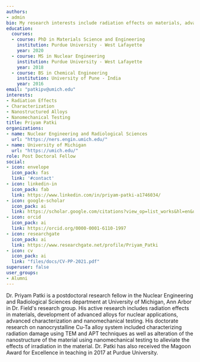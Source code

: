 ```yaml
---
authors:
- admin
bio: My research interests include radiation effects on materials, advanced characterization techniques, nanostructured alloys and nanomechanical testing
education:
  courses:
  - course: PhD in Materials Science and Engineering
    institution: Purdue University - West Lafayette
    year: 2020
  - course: MS in Nuclear Engineering
    institution: Purdue University - West Lafayette
    year: 2018
  - course: BS in Chemical Engineering
    institution: University of Pune - India
    year: 2016
email: "patkipv@umich.edu"
interests:
- Radiation Effects
- Characterization
- Nanostructured Alloys
- Nanomechanical Testing
title: Priyam Patki
organizations:
- name: Nuclear Engineering and Radiological Sciences
  url: "https://ners.engin.umich.edu/"
- name: University of Michigan
  url: "https://umich.edu/"
role: Post Doctoral Fellow
social:
- icon: envelope
  icon_pack: fas
  link: '#contact'
- icon: linkedin-in
  icon_pack: fab
  link: https://www.linkedin.com/in/priyam-patki-a1746034/
- icon: google-scholar
  icon_pack: ai
  link: https://scholar.google.com/citations?view_op=list_works&hl=en&user=3r9WMTMAAAAJ&gmla=AJsN-F7hEZ4daPqd5lUg3HFzL9jJlAbdADRf7moT7TEsHQkLQnJLNsjK4QurO_0IaJulYUwjRUCyPXlo64pyf0elDe7Wnzf1tzdkMeygAwJ5NdLUShzmLE0
- icon: orcid
  icon_pack: ai
  link: https://orcid.org/0000-0001-6110-1997
- icon: researchgate
  icon_pack: ai
  link: https://www.researchgate.net/profile/Priyam_Patki
- icon: cv
  icon_pack: ai
  link: "files/docs/CV-PP-2021.pdf"
superuser: false
user_groups:
- Alumni
---
```


Dr. Priyam Patki is a postdoctoral research fellow in the Nuclear Engineering and Radiological Sciences department at University of Michigan, Ann Arbor in Dr. Field's research group. His active research includes radiation effects in materials, development of advanced alloys for nuclear applications, advanced characterization and nanomechanical testing. His doctorate research on nanocrystalline Cu-Ta alloy system included characterizing radiation damage using TEM and APT techniques as well as alteration of the nanostructure of the material using nanomechanical testing to alleviate the effects of irradiation in the material. Dr. Patki has also received the Magoon Award for Excellence in teaching in 2017 at Purdue University. 
